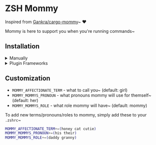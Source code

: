 # ZSH Mommy

Inspired from [Gankra/cargo-mommy](https://github.com/Gankra/cargo-mommy)~ ❤️

Mommy is here to support you when you're running commands~

## Installation

<details>
  <summary>Manually</summary>

  Clone Git repository~

  ```sh
  git clone https://github.com/tuhanayim/zsh-plugin-mommy.git
  ```

  Source it to your `.zshrc`~

  ```sh
  echo 'source "${(q-)PWD}/zsh-plugin-mommy/zsh-plugin-mommy.zsh"' >>${ZDOTDIR:-$HOME}/.zshrc
  ```

  And reload your shell~
</details>

<details>
  <summary>Plugin Frameworks</summary>

  ### Oh My ZSH

  Clone Git repository into `~/.oh-my-zsh/custom`~

  ```sh
  git clone https://github.com/tuhanayim/zsh-plugin-mommy.git ${ZSH_CUSTOM:-~/.oh-my-zsh/custom}/plugins/zsh-plugin-mommy
  ```

  Add plugin to `plugins` variable in `.zshrc`~

  ```sh
  plugins=(zsh-plugin-mommy)
  ```

  ### zimfw

  Add `zmodule tuhanayim/zsh-plugin-mommy` to your `.zimrc` and run `zimfw install`~

  ### zgen/zplugin

  Add `zgen/zplugin load tuhanayim/zsh-plugin-mommy` to your `.zshrc`~

  ### Antigen

  Add `antigen bundle tuhanayim/zsh-plugin-mommy` to your `.zshrc`~
</details>

## Customization

- `MOMMY_AFFECTIONATE_TERM` - what to call you~ (default: girl)
- `MOMMY_MOMMYS_PRONOUN` - what pronouns mommy will use for themself~ (default: her)
- `MOMMY_MOMMYS_ROLE` - what role mommy will have~ (default: mommy)

To add new terms/pronouns/roles to mommy, simply add these to your `.zshrc`~

```sh
MOMMY_AFFECTIONATE_TERM+=(honey cat cutie)
MOMMY_MOMMYS_PRONOUN+=(his their)
MOMMY_MOMMYS_ROLE+=(daddy granny)
```
